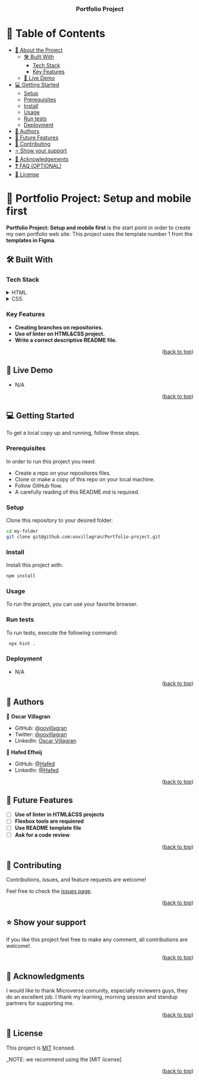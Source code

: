 <a name="readme-top"></a>


<div align="center">

  <h3><b>Portfolio Project</b></h3>

</div>

<!-- TABLE OF CONTENTS -->

# 📗 Table of Contents

- [📖 About the Project](#about-project)
  - [🛠 Built With](#built-with)
    - [Tech Stack](#tech-stack)
    - [Key Features](#key-features)
  - [🚀 Live Demo](#live-demo)
- [💻 Getting Started](#getting-started)
  - [Setup](#setup)
  - [Prerequisites](#prerequisites)
  - [Install](#install)
  - [Usage](#usage)
  - [Run tests](#run-tests)
  - [Deployment](#triangular_flag_on_post-deployment)
- [👥 Authors](#authors)
- [🔭 Future Features](#future-features)
- [🤝 Contributing](#contributing)
- [⭐️ Show your support](#support)
- [🙏 Acknowledgements](#acknowledgements)
- [❓ FAQ (OPTIONAL)](#faq)
- [📝 License](#license)

<!-- PROJECT DESCRIPTION -->

# 📖 Portfolio Project: Setup and mobile first<a name="about-project"></a>


**Portfolio Project: Setup and mobile first** is the start point in order to create my own portfolio web site. This project uses the template number 1 from the **templates in Figma**.

## 🛠 Built With <a name="built-with"></a>

### Tech Stack <a name="tech-stack"></a>


<details>
  <summary>HTML</summary>
  <ul>
    <li>HTML</li>
  </ul>
</details>

<details>
  <summary>CSS</summary>
  <ul>
    <li>CSS</li>
  </ul>
</details>

<!-- Features -->

### Key Features <a name="key-features"></a>


- **Creating branches on repositories.**
- **Use of linter on HTML&CSS project.**
- **Write a correct descriptive README file.**

<p align="right">(<a href="#readme-top">back to top</a>)</p>

<!-- LIVE DEMO -->

## 🚀 Live Demo <a name="live-demo"></a>



- N/A

<p align="right">(<a href="#readme-top">back to top</a>)</p>

<!-- GETTING STARTED -->

## 💻 Getting Started <a name="getting-started"></a>

To get a local copy up and running, follow these steps.

### Prerequisites

In order to run this project you need:

- Create a repo on your repositores files.
- Clone or make a copy of this repo on your local machine.
- Follow GitHub flow.
- A carefully reading of this README.md is required.


### Setup

Clone this repository to your desired folder:
 
 ```bash
 cd my-folder
 git clone git@github.com:oovillagran/Portfolio-project.git
```

### Install

Install this project with:

 ```bash
 npm install
```

### Usage

To run the project, you can use your favorite browser.


### Run tests

To run tests, execute the following command:

```bash
 npx hint .
```

### Deployment

- N/A

<p align="right">(<a href="#readme-top">back to top</a>)</p>

<!-- AUTHORS -->

## 👥 Authors <a name="authors"></a>


👤 **Oscar Villagran**

- GitHub: [@oovillagran](https://github.com/oovillagran)
- Twitter: [@oovillagran](https://twitter.com/oovillagran)
- LinkedIn: [Oscar Villagran](https://www.linkedin.com/in/oovillagran/)

👤 **Hafed Efheij**

- GitHub: [@Hafed](https://github.com/hafedefheij)
- LinkedIn: [@Hafed](https://www.linkedin.com/in/hafedefheij)


<p align="right">(<a href="#readme-top">back to top</a>)</p>

<!-- FUTURE FEATURES -->

## 🔭 Future Features <a name="future-features"></a>



- [ ] **Use of linter in HTML&CSS projects**
- [ ] **Flexbox tools are requiered**
- [ ] **Use README template file**
- [ ] **Ask for a code review**

<p align="right">(<a href="#readme-top">back to top</a>)</p>

<!-- CONTRIBUTING -->

## 🤝 Contributing <a name="contributing"></a>

Contributions, issues, and feature requests are welcome!

Feel free to check the [issues page](../../issues/).

<p align="right">(<a href="#readme-top">back to top</a>)</p>

<!-- SUPPORT -->

## ⭐️ Show your support <a name="support"></a>


If you like this project feel free to make any comment, all contributions are welcome!.

<p align="right">(<a href="#readme-top">back to top</a>)</p>

<!-- ACKNOWLEDGEMENTS -->

## 🙏 Acknowledgments <a name="acknowledgements"></a>

I would like to thank Microverse comunity, especially reviewers guys, they do an excellent job. I thank my learning, morning session and standup partners for supporting me.

<p align="right">(<a href="#readme-top">back to top</a>)</p>

## 📝 License <a name="license"></a>

This project is [MIT](https://docs.github.com/en/communities/setting-up-your-project-for-healthy-contributions/adding-a-license-to-a-repository) licensed.

_NOTE: we recommend using the [MIT license]<a href="LICENSE.md">

<p align="right">(<a href="#readme-top">back to top</a>)</p>

